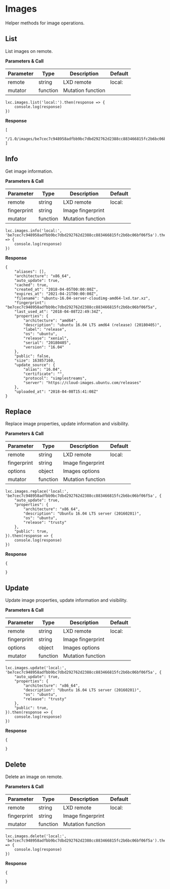# Images

Helper methods for image operations.

## List

List images on remote.

**Parameters & Call**

| Parameter    | Type          | Description   | Default       |
| ----------   | ------------- | ------------- | ------------- | 
| remote       | string        | LXD remote    | local:        |
| mutator      | function      | Mutation function |           |

```
lxc.images.list('local:').then(response => {
    console.log(response)
})
```

**Response**
```
[
    "/1.0/images/be7cec7c948958adfbb9bc7dbd292762d2388cc883466815fc2b6bc06bf06f5a"
]
```

## Info

Get image information.

**Parameters & Call**

| Parameter    | Type          | Description   | Default       |
| ----------   | ------------- | ------------- | ------------- | 
| remote       | string        | LXD remote    | local:        |
| fingerprint  | string        | Image fingerprint |           |
| mutator      | function      | Mutation function |           |

```
lxc.images.info('local:', 'be7cec7c948958adfbb9bc7dbd292762d2388cc883466815fc2b6bc06bf06f5a').then(response => {
    console.log(response)
})
```

**Response**

```
{
    "aliases": [],
    "architecture": "x86_64",
    "auto_update": true,
    "cached": true,
    "created_at": "2018-04-05T00:00:00Z",
    "expires_at": "2021-04-21T00:00:00Z",
    "filename": "ubuntu-16.04-server-cloudimg-amd64-lxd.tar.xz",
    "fingerprint": "be7cec7c948958adfbb9bc7dbd292762d2388cc883466815fc2b6bc06bf06f5a",
    "last_used_at": "2018-04-08T22:49:34Z",
    "properties": {
        "architecture": "amd64",
        "description": "ubuntu 16.04 LTS amd64 (release) (20180405)",
        "label": "release",
        "os": "ubuntu",
        "release": "xenial",
        "serial": "20180405",
        "version": "16.04"
    },
    "public": false,
    "size": 163857160,
    "update_source": {
        "alias": "16.04",
        "certificate": "",
        "protocol": "simplestreams",
        "server": "https://cloud-images.ubuntu.com/releases"
    },
    "uploaded_at": "2018-04-08T15:41:08Z"
}
```

## Replace

Replace image properties, update information and visibility.

**Parameters & Call**

| Parameter    | Type          | Description   | Default       |
| ----------   | ------------- | ------------- | ------------- | 
| remote       | string        | LXD remote    | local:        |
| fingerprint  | string        | Image fingerprint |           |
| options      | object        | Images options    |           |
| mutator      | function      | Mutation function |           |

```
lxc.images.replace('local:', 'be7cec7c948958adfbb9bc7dbd292762d2388cc883466815fc2b6bc06bf06f5a', {
    "auto_update": true,
    "properties": {
        "architecture": "x86_64",
        "description": "Ubuntu 16.04 LTS server (20160201)",
        "os": "ubuntu",
        "release": "trusty"
    },
    "public": true,
}).then(response => {
    console.log(response)
})
```

**Response**

```
{
	
}
```

## Update

Update image properties, update information and visibility.

**Parameters & Call**

| Parameter    | Type          | Description   | Default       |
| ----------   | ------------- | ------------- | ------------- | 
| remote       | string        | LXD remote    | local:        |
| fingerprint  | string        | Image fingerprint |           |
| options      | object        | Images options    |           |
| mutator      | function      | Mutation function |           |

```
lxc.images.update('local:', 'be7cec7c948958adfbb9bc7dbd292762d2388cc883466815fc2b6bc06bf06f5a', {
    "auto_update": true,
    "properties": {
        "architecture": "x86_64",
        "description": "Ubuntu 16.04 LTS server (20160201)",
        "os": "ubuntu",
        "release": "trusty"
    },
    "public": true,
}).then(response => {
    console.log(response)
})
```

**Response**

```
{
	
}
```

## Delete

Delete an image on remote.

**Parameters & Call**

| Parameter    | Type          | Description   | Default       |
| ----------   | ------------- | ------------- | ------------- | 
| remote       | string        | LXD remote    | local:        |
| fingerprint  | string        | Image fingerprint |           |
| mutator      | function      | Mutation function |           |

```
lxc.images.delete('local:', 'be7cec7c948958adfbb9bc7dbd292762d2388cc883466815fc2b6bc06bf06f5a').then(response => {
    console.log(response)
})
```

**Response**

```
{
	
}
```

